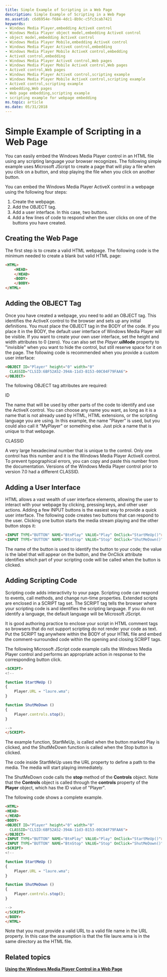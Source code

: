 ```yaml
---
title: Simple Example of Scripting in a Web Page
description: Simple Example of Scripting in a Web Page
ms.assetid: c6d6954e-f684-4dc1-8b9c-c5fc3cab7421
keywords:
- Windows Media Player,embedding ActiveX control
- Windows Media Player object model,embedding ActiveX control
- object model,embedding ActiveX control
- Windows Media Player Mobile,embedding ActiveX control
- Windows Media Player ActiveX control,embedding
- Windows Media Player Mobile ActiveX control,embedding
- ActiveX control,embedding
- Windows Media Player ActiveX control,Web pages
- Windows Media Player Mobile ActiveX control,Web pages
- ActiveX control,Web pages
- Windows Media Player ActiveX control,scripting example
- Windows Media Player Mobile ActiveX control,scripting example
- ActiveX control,scripting example
- embedding,Web pages
- Web page embedding,scripting example
- scripting example for webpage embedding
ms.topic: article
ms.date: 05/31/2018
---
```


# Simple Example of Scripting in a Web Page

You can easily embed the Windows Media Player control in an HTML file using any scripting language your browser recognizes. The following simple example uses Microsoft JScript to create a page that will play a file when you click on a button, and stop playing the file when you click on another button.

You can embed the Windows Media Player ActiveX control in a webpage using the following four steps:

1.  Create the webpage.
2.  Add the OBJECT tag.
3.  Add a user interface. In this case, two buttons.
4.  Add a few lines of code to respond when the user clicks on one of the buttons you have created.

## Creating the Web Page

The first step is to create a valid HTML webpage. The following code is the minimum needed to create a blank but valid HTML page:


```HTML
<HTML>
    <HEAD>
    </HEAD>
    <BODY>
    </BODY>
</HTML>

```



## Adding the OBJECT Tag

Once you have created a webpage, you need to add an OBJECT tag. This identifies the ActiveX control to the browser and sets up any initial definitions. You must place the OBJECT tag in the BODY of the code. If you place it in the BODY, the default user interface of Windows Media Player will be visible. If you want to create your own user interface, set the height and width attributes to 0 (zero). You can also set the *Player*.**uiMode** property to "invisible" when you want to hide the control, but still reserve space for it on the page. The following code is recommended when you provide a custom user interface:


```HTML
<OBJECT ID="Player" height="0" width="0"
  CLASSID="CLSID:6BF52A52-394A-11d3-B153-00C04F79FAA6">
</OBJECT>

```



The following OBJECT tag attributes are required:

ID

The name that will be used by other parts of the code to identify and use the ActiveX control. You can choose any name you want, as long as it is a name that is not already used by HTML, HTML extensions, or the scripting language you are using. In this example, the name "Player" is used, but you could also call it "MyPlayer" or something else. Just pick a name that is unique to that webpage.

CLASSID

A very large hexadecimal number that is unique to the control. Only one control has this number and it is the Windows Media Player ActiveX control. To prevent typographical errors, you can copy and paste this number from the documentation. Versions of the Windows Media Player control prior to version 7.0 had a different CLASSID.

## Adding a User Interface

HTML allows a vast wealth of user interface elements, allowing the user to interact with your webpage by clicking, pressing keys, and other user actions. Adding a few INPUT buttons is the easiest way to provide a quick user interface. The following code creates two buttons that can respond to the user. Clicking one button starts the media stream playing and the other button stops it:


```HTML
<INPUT TYPE="BUTTON" NAME="BtnPlay" VALUE="Play" OnClick="StartMeUp()">
<INPUT TYPE="BUTTON" NAME="BtnStop" VALUE="Stop" OnClick="ShutMeDown()">

```



The name of the button is used to identify the button to your code; the value is the label that will appear on the button, and the OnClick attribute identifies which part of your scripting code will be called when the button is clicked.

## Adding Scripting Code

Scripting code adds interactivity to your page. Scripting code can respond to events, call methods, and change run-time properties. Extended scripts are enclosed in a SCRIPT tag set. The SCRIPT tag tells the browser where your scripting code is and identifies the scripting language. If you do not identify a language, the default language will be Microsoft JScript.

It is good authoring practice to enclose your script in HTML comment tags so browsers that do not support scripting do not render your code as text. Put the SCRIPT tag anywhere within the BODY of your HTML file and embed the comment-surrounded code within the opening and closing SCRIPT tags.

The following Microsoft JScript code example calls the Windows Media Player control and performs an appropriate action in response to the corresponding button click.


```HTML
<SCRIPT>
<!--

function StartMeUp ()
{
    Player.URL = "laure.wma";
}

function ShutMeDown ()
{
    Player.controls.stop();
}

-->
</SCRIPT>

```



The example function, StartMeUp, is called when the button marked Play is clicked, and the ShutMeDown function is called when the Stop button is clicked.

The code inside StartMeUp uses the URL property to define a path to the media. The media will start playing immediately.

The ShutMeDown code calls the **stop** method of the **Controls** object. Note that the **Controls** object is called through the **controls** property of the **Player** object, which has the ID value of "Player".

The following code shows a complete example.


```HTML
<HTML>
<HEAD>
</HEAD>
<BODY>
<OBJECT ID="Player" height="0" width="0"
  CLASSID="CLSID:6BF52A52-394A-11d3-B153-00C04F79FAA6">
</OBJECT>
<INPUT TYPE="BUTTON" NAME="BtnPlay" VALUE="Play" OnClick="StartMeUp()">
<INPUT TYPE="BUTTON" NAME="BtnStop" VALUE="Stop" OnClick="ShutMeDown()">
<SCRIPT>
<!--

function StartMeUp ()
{
    Player.URL = "laure.wma";
}

function ShutMeDown ()
{
    Player.controls.stop();
}

-->
</SCRIPT>
</BODY>
</HTML>

```



Note that you must provide a valid URL to a valid file name in the URL property. In this case the assumption is that the file laure.wma is in the same directory as the HTML file.

## Related topics

<dl> <dt>

[**Using the Windows Media Player Control in a Web Page**](using-the-windows-media-player-control-in-a-web-page.md)
</dt> </dl>

 

 




